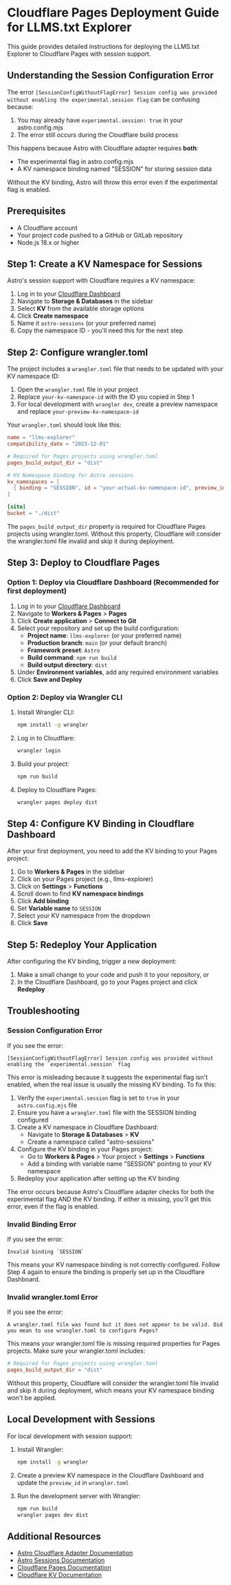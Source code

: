 # Cloudflare Pages Deployment Guide for LLMS.txt Explorer

This guide provides detailed instructions for deploying the LLMS.txt Explorer to Cloudflare Pages with session support.

## Understanding the Session Configuration Error

The error `[SessionConfigWithoutFlagError] Session config was provided without enabling the experimental.session flag` can be confusing because:

1. You may already have `experimental.session: true` in your astro.config.mjs
2. The error still occurs during the Cloudflare build process

This happens because Astro with Cloudflare adapter requires **both**:
- The experimental flag in astro.config.mjs
- A KV namespace binding named "SESSION" for storing session data

Without the KV binding, Astro will throw this error even if the experimental flag is enabled.

## Prerequisites

- A Cloudflare account
- Your project code pushed to a GitHub or GitLab repository
- Node.js 18.x or higher

## Step 1: Create a KV Namespace for Sessions

Astro's session support with Cloudflare requires a KV namespace:

1. Log in to your [Cloudflare Dashboard](https://dash.cloudflare.com/)
2. Navigate to **Storage & Databases** in the sidebar
3. Select **KV** from the available storage options
4. Click **Create namespace**
5. Name it `astro-sessions` (or your preferred name)
6. Copy the namespace ID - you'll need this for the next step

## Step 2: Configure wrangler.toml

The project includes a `wrangler.toml` file that needs to be updated with your KV namespace ID:

1. Open the `wrangler.toml` file in your project
2. Replace `your-kv-namespace-id` with the ID you copied in Step 1
3. For local development with `wrangler dev`, create a preview namespace and replace `your-preview-kv-namespace-id`

Your `wrangler.toml` should look like this:

```toml
name = "llms-explorer"
compatibility_date = "2023-12-01"

# Required for Pages projects using wrangler.toml
pages_build_output_dir = "dist"

# KV Namespace binding for Astro sessions
kv_namespaces = [
  { binding = "SESSION", id = "your-actual-kv-namespace-id", preview_id = "your-actual-preview-kv-namespace-id" }
]

[site]
bucket = "./dist"
```

The `pages_build_output_dir` property is required for Cloudflare Pages projects using wrangler.toml. Without this property, Cloudflare will consider the wrangler.toml file invalid and skip it during deployment.

## Step 3: Deploy to Cloudflare Pages

### Option 1: Deploy via Cloudflare Dashboard (Recommended for first deployment)

1. Log in to your [Cloudflare Dashboard](https://dash.cloudflare.com/)
2. Navigate to **Workers & Pages** > **Pages**
3. Click **Create application** > **Connect to Git**
4. Select your repository and set up the build configuration:
   - **Project name**: `llms-explorer` (or your preferred name)
   - **Production branch**: `main` (or your default branch)
   - **Framework preset**: `Astro`
   - **Build command**: `npm run build`
   - **Build output directory**: `dist`
5. Under **Environment variables**, add any required environment variables
6. Click **Save and Deploy**

### Option 2: Deploy via Wrangler CLI

1. Install Wrangler CLI:
   ```bash
   npm install -g wrangler
   ```

2. Log in to Cloudflare:
   ```bash
   wrangler login
   ```

3. Build your project:
   ```bash
   npm run build
   ```

4. Deploy to Cloudflare Pages:
   ```bash
   wrangler pages deploy dist
   ```

## Step 4: Configure KV Binding in Cloudflare Dashboard

After your first deployment, you need to add the KV binding to your Pages project:

1. Go to **Workers & Pages** in the sidebar
2. Click on your Pages project (e.g., llms-explorer)
3. Click on **Settings** > **Functions**
4. Scroll down to find **KV namespace bindings**
5. Click **Add binding**
6. Set **Variable name** to `SESSION`
7. Select your KV namespace from the dropdown
8. Click **Save**

## Step 5: Redeploy Your Application

After configuring the KV binding, trigger a new deployment:

1. Make a small change to your code and push it to your repository, or
2. In the Cloudflare Dashboard, go to your Pages project and click **Redeploy**

## Troubleshooting

### Session Configuration Error

If you see the error:
```
[SessionConfigWithoutFlagError] Session config was provided without enabling the `experimental.session` flag
```

This error is misleading because it suggests the experimental flag isn't enabled, when the real issue is usually the missing KV binding. To fix this:

1. Verify the `experimental.session` flag is set to `true` in your `astro.config.mjs` file
2. Ensure you have a `wrangler.toml` file with the SESSION binding configured
3. Create a KV namespace in Cloudflare Dashboard:
   - Navigate to **Storage & Databases** > **KV**
   - Create a namespace called "astro-sessions"
4. Configure the KV binding in your Pages project:
   - Go to **Workers & Pages** > Your project > **Settings** > **Functions**
   - Add a binding with variable name "SESSION" pointing to your KV namespace
5. Redeploy your application after setting up the KV binding

The error occurs because Astro's Cloudflare adapter checks for both the experimental flag AND the KV binding. If either is missing, you'll get this error, even if the flag is enabled.

### Invalid Binding Error

If you see the error:
```
Invalid binding `SESSION`
```

This means your KV namespace binding is not correctly configured. Follow Step 4 again to ensure the binding is properly set up in the Cloudflare Dashboard.

### Invalid wrangler.toml Error

If you see the error:
```
A wrangler.toml file was found but it does not appear to be valid. Did you mean to use wrangler.toml to configure Pages?
```

This means your wrangler.toml file is missing required properties for Pages projects. Make sure your wrangler.toml includes:

```toml
# Required for Pages projects using wrangler.toml
pages_build_output_dir = "dist"
```

Without this property, Cloudflare will consider the wrangler.toml file invalid and skip it during deployment, which means your KV namespace binding won't be applied.

## Local Development with Sessions

For local development with session support:

1. Install Wrangler:
   ```bash
   npm install -g wrangler
   ```

2. Create a preview KV namespace in the Cloudflare Dashboard and update the `preview_id` in `wrangler.toml`

3. Run the development server with Wrangler:
   ```bash
   npm run build
   wrangler pages dev dist
   ```

## Additional Resources

- [Astro Cloudflare Adapter Documentation](https://docs.astro.build/en/guides/integrations-guide/cloudflare/)
- [Astro Sessions Documentation](https://docs.astro.build/en/reference/experimental-flags/sessions/)
- [Cloudflare Pages Documentation](https://developers.cloudflare.com/pages/)
- [Cloudflare KV Documentation](https://developers.cloudflare.com/workers/runtime-apis/kv/)